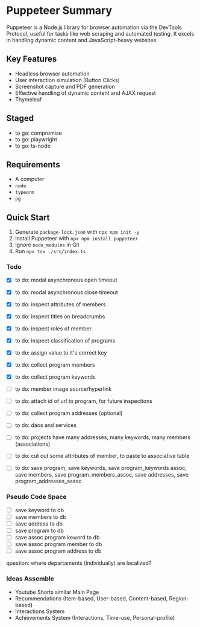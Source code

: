# Puppeteer Summary

Puppeteer is a Node.js library for browser automation via the DevTools Protocol, useful for tasks like web scraping and automated testing. It excels in handling dynamic content and JavaScript-heavy websites.

## Key Features
- Headless browser automation
- User interaction simulation (Button Clicks)
- Screenshot capture and PDF generation
- Effective handling of dynamic content and AJAX request
- Thymeleaf

## Staged
- to go: compromise
- to go: playwright
- to go: ts-node

## Requirements
- A computer 
- `node`
- `typeorm`
- `pg`

## Quick Start
1. Generate `package-lock.json` with `npx npm init -y`
2. Install Puppeteer with `npx npm install puppeteer`
3. Ignore `node_modules` in Git
5. Run `npx tsx ./src/index.ts`

### Todo
- [x] to do: modal asynchronous open timeout
- [x] to do: modal asynchronous close timeout
- [x] to do: inspect attributes of members
- [x] to do: inspect titles on breadcrumbs 
- [x] to do: inspect roles of member 
- [x] to do: inspect classification of programs
- [x] to do: assign value to it's correct key

- [x] to do: collect program members
- [x] to do: collect program keywords
- [ ] to do: member image source/hyperlink
- [ ] to do: attach id of url to program, for future inspections
- [ ] to do: collect program addresses (optional)

- [ ] to do: daos and services
- [ ] to do: projects have many addresses, many keywords, many members (associations)
- [ ] to do: cut out some attributes of member, to paste to associative table

- [ ] to do: save program, save keywords, save program_keywords assoc, save members, save program_members_assoc, save addresses, save program_addresses_assoc 

### Pseudo Code Space
- [ ] save keyword to db
- [ ] save members to db
- [ ] save address to db
- [ ] save program to db
- [ ] save assoc program keword to db
- [ ] save assoc program member to db
- [ ] save assoc program address to db

question: where departaments (individually) are localized?

### Ideas Assemble
- Youtube Shorts similar Main Page
- Recommendations (Item-based, User-based, Content-based, Region-based)
- Interactions System
- Achievements System (Interactions, Time-use, Personal-profile)